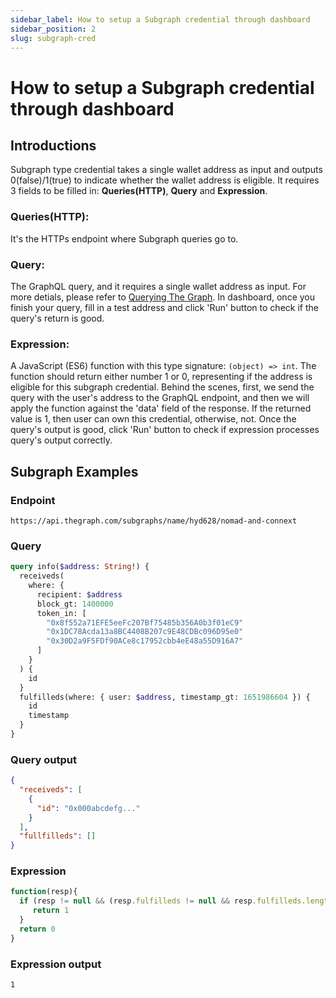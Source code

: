 ```yaml
---
sidebar_label: How to setup a Subgraph credential through dashboard
sidebar_position: 2
slug: subgraph-cred
---
```


# How to setup a Subgraph credential through dashboard

## Introductions
Subgraph type credential takes a single wallet address as input and outputs 0(false)/1(true) to indicate whether the wallet address is eligible. It requires 3 fields to be filled in: **Queries(HTTP)**, **Query** and **Expression**.
### Queries(HTTP): 
It's the HTTPs endpoint where Subgraph queries go to.
### Query: 
The GraphQL query, and it requires a single wallet address as input. For more detials, please refer to [Querying The Graph](https://thegraph.com/docs/en/querying/querying-the-graph/). In dashboard, once you finish your query, fill in a test address and click 'Run' button to check if the query's return is good.
### Expression: 
A JavaScript (ES6) function with this type signature: `(object) => int`. The function should return either number 1 or 0, representing if the address is eligible for this subgraph credential. Behind the scenes, first, we send the query with the user's address to the GraphQL endpoint, and then we will apply the function against the 'data' field of the response. If the returned value is 1, then user can own this credential, otherwise, not. Once the query's output is good, click 'Run' button to check if expression processes query's output correctly.

## Subgraph Examples

### Endpoint
```
https://api.thegraph.com/subgraphs/name/hyd628/nomad-and-connext
```
### Query
```graphql
query info($address: String!) {
  receiveds(
    where: {
      recipient: $address
      block_gt: 1400000
      token_in: [
        "0x8f552a71EFE5eeFc207Bf75485b356A0b3f01eC9"
        "0x1DC78Acda13a8BC4408B207c9E48CDBc096D95e0"
        "0x30D2a9F5FDf90ACe8c17952cbb4eE48a55D916A7"
      ]
    }
  ) {
    id
  }
  fulfilleds(where: { user: $address, timestamp_gt: 1651986604 }) {
    id
    timestamp
  }
}

```
### Query output
```json
{
  "receiveds": [
    {
      "id": "0x000abcdefg..."
    }
  ],
  "fullfilleds": []
}
```
### Expression
```javascript
function(resp){
  if (resp != null && (resp.fulfilleds != null && resp.fulfilleds.length > 0 || resp.receiveds != null && resp.receiveds.length > 0)) {
     return 1
  }
  return 0
}
```
### Expression output
```
1
```